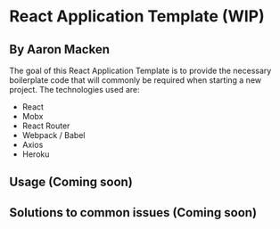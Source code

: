 # React Application Template (WIP)

## By Aaron Macken

The goal of this React Application Template is to provide the necessary boilerplate code that will commonly be required when starting a new project. The technologies used are:

- React
- Mobx
- React Router
- Webpack / Babel
- Axios
- Heroku

## Usage (Coming soon)

## Solutions to common issues (Coming soon)
